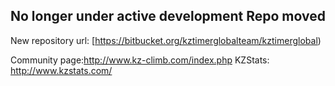 ## No longer under active development Repo moved

New repository url: [https://bitbucket.org/kztimerglobalteam/kztimerglobal)

Community page:http://www.kz-climb.com/index.php
KZStats: http://www.kzstats.com/
